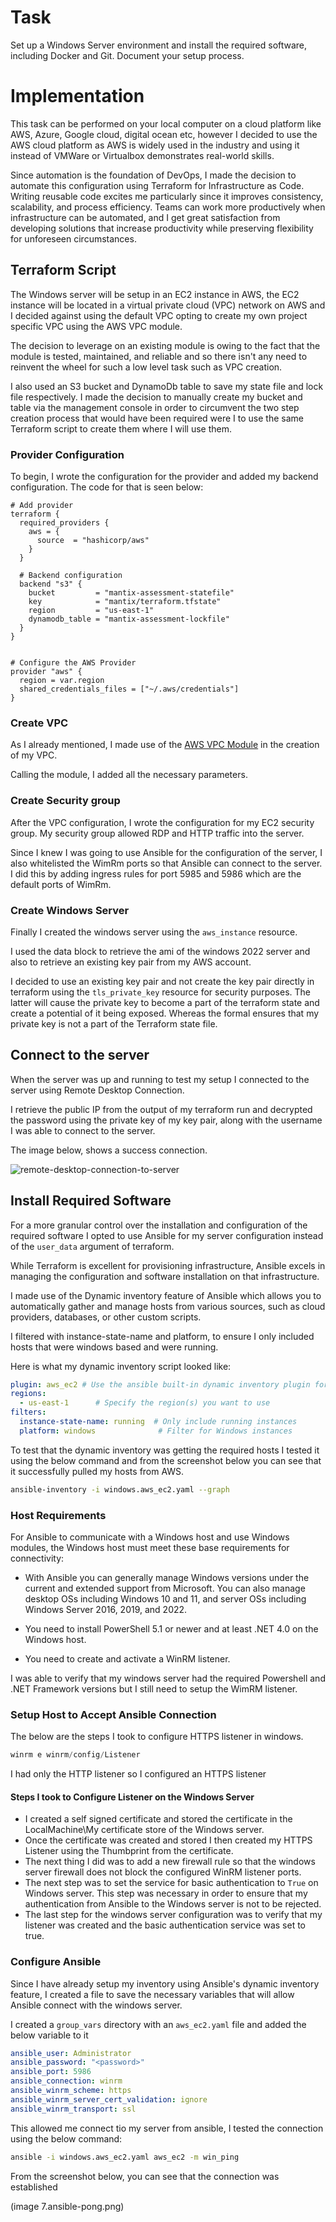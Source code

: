 # Task

Set up a Windows Server environment and install the required software, including Docker and Git. Document your setup process.

# Implementation

This task can be performed on your local computer on a cloud platform like AWS, Azure, Google cloud, digital ocean etc, however I decided to use the AWS cloud platform as AWS is widely used in the industry and using it instead of VMWare or Virtualbox demonstrates real-world skills.

Since automation is the foundation of DevOps, I made the decision to automate this configuration using Terraform for Infrastructure as Code. Writing reusable code excites me particularly since it improves consistency, scalability, and process efficiency. Teams can work more productively when infrastructure can be automated, and I get great satisfaction from developing solutions that increase productivity while preserving flexibility for unforeseen circumstances.

## Terraform Script

The Windows server will be setup in an EC2 instance in AWS, the EC2 instance will be located in a virtual private cloud (VPC) network on AWS and I decided against using the default VPC opting to create my own project specific VPC using the AWS VPC module.

The decision to leverage on an existing module is owing to the fact that the module is tested, maintained, and reliable and so there isn't any need to reinvent the wheel for such a low level task such as VPC creation.

I also used an S3 bucket and DynamoDb table to save my state file and lock file respectively. I made the decision to manually create my bucket and table via the management console in order to circumvent the two step creation process that would have been required were I to use the same Terraform script to create them where I will use them.

### Provider Configuration

To begin, I wrote the configuration for the provider and added my backend configuration. The code for that is seen below:

```hcl
# Add provider
terraform {
  required_providers {
    aws = {
      source  = "hashicorp/aws"
    }
  }

  # Backend configuration
  backend "s3" {
    bucket         = "mantix-assessment-statefile"
    key            = "mantix/terraform.tfstate"
    region         = "us-east-1"
    dynamodb_table = "mantix-assessment-lockfile"
  }
}


# Configure the AWS Provider
provider "aws" {
  region = var.region
  shared_credentials_files = ["~/.aws/credentials"]
}
```

### Create VPC 

As I already mentioned, I made use of the [AWS VPC Module](https://registry.terraform.io/modules/terraform-aws-modules/vpc/aws/latest) in the creation of my VPC. 

Calling the module, I added all the necessary parameters.

### Create Security group

After the VPC configuration, I wrote the configuration for my EC2 security group. My security group allowed RDP and HTTP traffic into the server.

Since I knew I was going to use Ansible for the configuration of the server, I also whitelisted the WimRm ports so that Ansible can connect to the server. I did this by adding ingress rules for port 5985 and 5986 which are the default ports of WimRm.

### Create Windows Server

Finally I created the windows server using the `aws_instance` resource. 

I used the data block to retrieve the ami of the windows 2022 server and also to retrieve an existing key pair from my AWS account.

I decided to use an existing key pair and not create the key pair directly in terraform using the `tls_private_key` resource for security purposes. The latter will cause the private key to become a part of the terraform state and create a potential of it being exposed. Whereas the formal ensures that my private key is not a part of the Terraform state file.

## Connect to the server

When the server was up and running to test my setup I connected to the server using Remote Desktop Connection.

I retrieve the public IP from the output of my terraform run and decrypted the password using the private key of my key pair, along with the username I was able to connect to the server.


The image below, shows a success connection.

![remote-desktop-connection-to-server](./rdp-connection.png)

## Install Required Software

For a more granular control over the installation and configuration of the required software I opted to use Ansible for my server configuration instead of the `user_data` argument of terraform.

While Terraform is excellent for provisioning infrastructure, Ansible excels in managing the configuration and software installation on that infrastructure.

I made use of the Dynamic inventory feature of Ansible which allows you to automatically gather and manage hosts from various sources, such as cloud providers, databases, or other custom scripts.

I filtered with instance-state-name and platform, to ensure I only included hosts that were windows based and were running.

Here is what my dynamic inventory script looked like:

```yml
plugin: aws_ec2 # Use the ansible built-in dynamic inventory plugin for EC2
regions:
  - us-east-1      # Specify the region(s) you want to use
filters:
  instance-state-name: running  # Only include running instances
  platform: windows              # Filter for Windows instances
```

To test that the dynamic inventory was getting the required hosts I tested it using the below command and from the screenshot below you can see that it successfully pulled my hosts from AWS.

```sh
ansible-inventory -i windows.aws_ec2.yaml --graph
```

### Host Requirements

For Ansible to communicate with a Windows host and use Windows modules, the Windows host must meet these base requirements for connectivity:

- With Ansible you can generally manage Windows versions under the current and extended support from Microsoft. You can also manage desktop OSs including Windows 10 and 11, and server OSs including Windows Server 2016, 2019, and 2022.

- You need to install PowerShell 5.1 or newer and at least .NET 4.0 on the Windows host.

- You need to create and activate a WinRM listener.

I was able to verify that my windows server had the required Powershell and .NET Framework versions but I still need to setup the WimRM listener.

### Setup Host to Accept Ansible Connection

The below are the steps I took to configure HTTPS listener in windows.

```powershell
winrm e winrm/config/Listener
```

I had only the HTTP listener so I configured an HTTPS listener

#### Steps I took to Configure Listener on the Windows Server

- I created a self signed certificate and stored the certificate in the LocalMachine\My certificate store of the Windows server.
- Once the certificate was created and stored I then created my HTTPS Listener using the Thumbprint from the certificate.
- The next thing I did was to add a new firewall rule so that the windows server firewall does not block the configured WinRM listener ports.
- The next step was to set the service for basic authentication to `True` on Windows server. This step was necessary in order to ensure that my authentication from Ansible to the Windows server is not to be rejected.
- The last step for the windows server configuration was to verify that my listener was created and the basic authentication service was set to true.

### Configure Ansible

Since I have already setup my inventory using Ansible's dynamic inventory feature, I created a file to save the necessary variables that will allow Ansible connect with the windows server.

I created a `group_vars` directory with an `aws_ec2.yaml` file and added the below variable to it

```yml
ansible_user: Administrator
ansible_password: "<password>"
ansible_port: 5986
ansible_connection: winrm
ansible_winrm_scheme: https
ansible_winrm_server_cert_validation: ignore
ansible_winrm_transport: ssl
```

This allowed me connect tio my server from ansible, I tested the connection using the below command:

```sh
ansible -i windows.aws_ec2.yaml aws_ec2 -m win_ping
```

From the screenshot below, you can see that the connection was established

(image 7.ansible-pong.png)